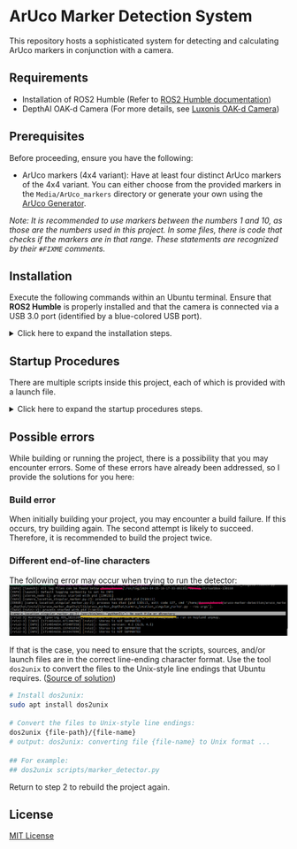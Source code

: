 # ArUco Marker Detection System

This repository hosts a sophisticated system for detecting and calculating ArUco markers in conjunction with a camera.

## Requirements
- Installation of ROS2 Humble (Refer to [ROS2 Humble documentation](https://docs.ros.org/en/humble/index.html))
- DepthAI OAK-d Camera (For more details, see [Luxonis OAK-d Camera](https://docs.luxonis.com/projects/hardware/en/latest/pages/BW1098OAK/))

## Prerequisites
Before proceeding, ensure you have the following:
- ArUco markers (4x4 variant): Have at least four distinct ArUco markers of the 4x4 variant. You can either choose from the provided markers in the `Media/ArUco_markers` directory or generate your own using the [ArUco Generator](https://chev.me/arucogen/). 

*Note: It is recommended to use markers between the numbers 1 and 10, as those are the numbers used in this project. In some files, there is code that checks if the markers are in that range. These statements are recognized by their `#FIXME` comments.*

 ## Installation
Execute the following commands within an Ubuntu terminal. Ensure that **ROS2 Humble** is properly installed and that the camera is connected via a USB 3.0 port (identified by a blue-colored USB port).

<details>

<summary> Click here to expand the installation steps. </summary>

### 1. Navigate to the appropriate Workspace
Note: If you clone this repository directly, the folder `aruco_marker_depthai` will be located *inside* the `aruco-marker-detection` folder.
```bash
cd {Your-installation-path-here}/aruco_marker_depthai
# Alternatively:
# cd {Your-download-path}/aruco-marker-detection/aruco_marker_depthai
```

### 2. Source ROS2 Installations and Build the Project
```bash
# Source your ROS2 installation
source /opt/ros/humble/setup.bash
```

### 3. Build the project
```bash
# Build the project (twice if you encounter errors or warnings)
colcon build

# Source the install file of the project
source install/setup.bash
```

Rebuild the project to ensure a proper build and source the setup file again. *NOTE: Rebuild like this after every change you make.*
```bash
colcon build
source install/setup.bash
```
</details>

## Startup Procedures
There are multiple scripts inside this project, each of which is provided with a launch file.

<details>

<summary> Click here to expand the startup procedures steps. </summary>

### 1. Test Marker Orientation
Before implementing any code, it's crucial to ensure that the markers are correctly oriented. Incorrect orientations, such as upside-down markers, can hinder the program's ability to recognize them. To verify marker orientation, you can use the provided launch file listed down below.

```bash
ros2 launch aruco_marker_depthai test_marker_orientation.launch.py
```

<details>
<summary>Click to see the example images </summary>

A wrong orientation: 

![upperleft wrong](<Media/README_images/upperleft wrong.png>)

A correct orientation:

![upperleft correct](<Media/README_images/upperleft correct.png>)

</details>

### 2. Calibrate camera

To accurately determine the camera's position, it needs to be calibrated. While the OAK-d camera comes pre-calibrated, additional calibration values are required for the methods employed in this system. Detailed instructions for camera calibration can be found in the separate README file, accessible here: [camera calibration README](aruco_marker_depthai/scripts/camera_calibration/README.md)

### 3. Marker Detectors
Several scripts are available for detecting markers and their location and pose. You can explore the functionality of these scripts to verify if they accurately identify markers and their positions relative to the camera. The marker pose script provides information about the pose of individual markers, while the marker location script indicates the marker's position with respect to the camera.


```bash
# Launch each of them seperately
ros2 launch aruco_marker_depthai stereo_marker_detector.launch.py
ros2 launch aruco_marker_depthai stereo_marker_pose.launch.py
ros2 launch aruco_marker_depthai stereo_marker_location.launch.py
```

<details>
<summary>Click here to see the example images</summary>

Marker pose:

![marker_pose](<Media/README_images/marker_pose.png>)

Marker location:

![marker_location](<Media/README_images/marker_location.png>)
</details>

### 4. Camera localization
You can determine the camera's location based on one or multiple markers. To obtain the location based on a single marker, execute the following command:

```bash
ros2 launch aruco_marker_depthai camera_location_singular.launch.py
```

To calculate the location based on multiple markers, use the following command:
```bash
ros2 launch aruco_marker_depthai camera_location_multiple.launch.py
```
<details>
<summary>Click to see the example images</summary>

Camera location based on one marker:

![camera_location](<Media/README_images/camera_location.png>)

Camera location based on multiple markers:

![camera_location_multi](<Media/README_images/camera_location_multi.png>)
</details>

### 5. Optional: Testing with Multiple Cameras
When evaluating the camera location based on multiple markers, a script has been developed to configure the camera based on each individual marker and display all of those camera frames.

```bash
ros2 launch aruco_marker_depthai test_multiple_camera_locations_multiple_markers.launch.py
```

<details>
<summary>Click to see an example image</summary>

![all_cameras](<Media/README_images/all_cameras.png>)
</details>

</details>


## Possible errors
While building or running the project, there is a possibility that you may encounter errors. Some of these errors have already been addressed, so I provide the solutions for you here:

### Build error
When initially building your project, you may encounter a build failure. If this occurs, try building again. The second attempt is likely to succeed. Therefore, it is recommended to build the project twice.

### Different end-of-line characters
The following error may occur when trying to run the detector:
![Python error; no such file or directory](<Media/README_images/Python error no such file or dir.png>)

If that is the case, you need to ensure that the scripts, sources, and/or launch files are in the correct line-ending character format. Use the tool `dos2unix` to convert the files to the Unix-style line endings that Ubuntu requires. ([Source of solution](https://askubuntu.com/questions/896860/usr-bin-env-python3-r-no-such-file-or-directory))
```bash
# Install dos2unix:
sudo apt install dos2unix

# Convert the files to Unix-style line endings:
dos2unix {file-path}/{file-name}
# output: dos2unix: converting file {file-name} to Unix format ...

## For example:
## dos2unix scripts/marker_detector.py
```
Return to step 2 to rebuild the project again.

## License
[MIT License](https://github.com/dan00n1/aruco-marker-detection/blob/0d4f772d2e9c2635cd3b6ded379c2c12e2cb8b23/LICENSE)
